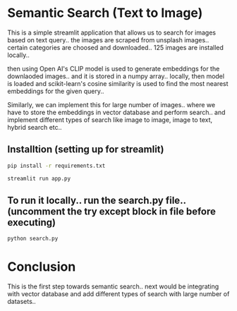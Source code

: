 # Semantic Search (Text to Image)

This is a simple streamlit application that allows us to search for images based on text query.. the images are scraped from unsplash images.. certain categories are choosed and downloaded.. 125 images are installed locally.. 

then using Open AI's CLIP model is used to generate embeddings for the downlaoded images.. and it is stored in a numpy array.. locally, then model is loaded and scikit-learn's cosine similarity is used to find the most nearest embeddings for the given query..

Similarly, we can implement this for large number of images.. where we have to store the embeddings in vector database and perform search.. and implement different types of search like image to image, image to text, hybrid search etc..

## Installtion (setting up for streamlit)

```bash
pip install -r requirements.txt
```
```bash
streamlit run app.py
```
 
## To run it locally.. run the search.py file.. (uncomment the try except block in file before executing)
```bash 
python search.py
```

# Conclusion
This is the first step towards semantic search.. next would be integrating with vector database and add different types of search with large number of datasets..
